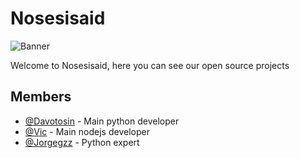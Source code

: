 
<!--

**Here are some ideas to get you started:**

🙋‍♀️ A short introduction - what is your organization all about?
🌈 Contribution guidelines - how can the community get involved?
👩‍💻 Useful resources - where can the community find your docs? Is there anything else the community should know?
🍿 Fun facts - what does your team eat for breakfast?
🧙 Remember, you can do mighty things with the power of [Markdown](https://guides.github.com/features/mastering-markdown/)
-->

# Nosesisaid
![Banner](https://user-images.githubusercontent.com/74506415/142642273-f38e7a78-266d-42e3-8ad1-67706c30a83f.gif)

Welcome to Nosesisaid, here you can see our open source projects

## Members 

- [@Davotosin](https://github.com/Davodotttsin) - Main python developer
- [@Vic](https://github.com/victorioxd) - Main nodejs developer
- [@Jorgegzz](https://github.com/Jorgegzz) - Python expert
